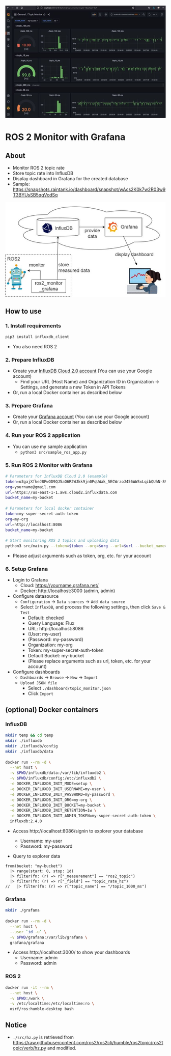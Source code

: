 ![screenshot](./docs/screenshot.jpg)

# ROS 2 Monitor with Grafana

## About

- Monitor ROS 2 topic rate
- Store topic rate into InfluxDB
- Display dashboard in Grafana for the created database
- Sample: https://snapshots.raintank.io/dashboard/snapshot/wAcs2K0k7w2R03w9T3BYUsSB5qqVcdSq

![overview](./docs/article/overview.jpg)

## How to use

### 1. Install requirements

```sh
pip3 install influxdb_client
```

- You also need ROS 2

### 2. Prepare InfluxDB

- Create your [InfluxDB Cloud 2.0 account](https://www.influxdata.com/) (You can use your Google account)
  - Find your URL (Host Name) and Organization ID in Organization -> Settings, and generate a new Token in API Tokens
- Or, run a local Docker container as described below

### 3. Prepare Grafana

- Create your [Grafana account](https://grafana.com/) (You can use your Google account)
- Or, run a local Docker container as described below

### 4. Run your ROS 2 application

- You can use my sample application
  - `python3 src/sample_ros_app.py`

### 5. Run ROS 2 Monitor with Grafana

```sh
# Parameters for InfluxDB Cloud 2.0 (example)
token=o3gajXfkeJ8PwOD9QJ5aO6R2WJkk9jn0PqUWak_5ECWrzoJ456WWSxLqibQUhN-89MH9TznPkflVGaMXnFlFxw==
org=yourname@gmail.com
url=https://us-east-1-1.aws.cloud2.influxdata.com
bucket_name=my-bucket

# Parameters for local docker container
token=my-super-secret-auth-token
org=my-org
url=http://localhost:8086
bucket_name=my-bucket

# Start monitoring ROS 2 topics and uploading data
python3 src/main.py --token=$token --org=$org --url=$url --bucket_name=$bucket_name
```

- Please adjust arguments such as token, org, etc. for your account

### 6. Setup Grafana

- Login to Grafana
  - Cloud: https://yourname.grafana.net/
  - Docker: http://localhost:3000  (admin, admin)
- Configure datasource
  - `Configuration` -> `Data sources` -> `Add data source`
  - Select `InfluxDB`, and process the following settings, then click `Save & Test`
    - Default: checked
    - Query Language: Flux
    - URL: http://localhost:8086
    - (User: my-user)
    - (Password: my-password)
    - Organization: my-org
    - Token: my-super-secret-auth-token
    - Default Bucket: my-bucket
    - (Please replace arguments such as url, token, etc. for your account)
- Configure dashboards
  - `Dashboards` -> `Browse` -> `New` -> `Import`
  - `Upload JSON file`
    - Select  `./dashboard/topic_monitor.json`
    - Click `Import`

## (optional) Docker containers

### InfluxDB

```sh
mkdir temp && cd temp
mkdir ./influxdb
mkdir ./influxdb/config
mkdir ./influxdb/data

docker run --rm -d \
  --net host \
  -v $PWD/influxdb/data:/var/lib/influxdb2 \
  -v $PWD/influxdb/config:/etc/influxdb2 \
  -e DOCKER_INFLUXDB_INIT_MODE=setup \
  -e DOCKER_INFLUXDB_INIT_USERNAME=my-user \
  -e DOCKER_INFLUXDB_INIT_PASSWORD=my-password \
  -e DOCKER_INFLUXDB_INIT_ORG=my-org \
  -e DOCKER_INFLUXDB_INIT_BUCKET=my-bucket \
  -e DOCKER_INFLUXDB_INIT_RETENTION=1w \
  -e DOCKER_INFLUXDB_INIT_ADMIN_TOKEN=my-super-secret-auth-token \
  influxdb:2.4.0
```

- Access http://localhost:8086/signin to explorer your database
  - Username: my-user
  - Password: my-password

- Query to explorer data

```
from(bucket: "my-bucket")
  |> range(start: 0, stop: 1d)
  |> filter(fn: (r) => r["_measurement"] == "ros2_topic")
  |> filter(fn: (r) => r["_field"] == "topic_rate_hz")
//   |> filter(fn: (r) => r["topic_name"] == "/topic_1000_ms")
```

### Grafana

```sh
mkdir ./grafana

docker run --rm -d \
  --net host \
  --user `id -u` \
  -v $PWD/grafana:/var/lib/grafana \
  grafana/grafana
```

- Access http://localhost:3000/ to show your dashboards
  - Username: admin
  - Password: admin


### ROS 2

```sh
docker run -it --rm \
  --net host \
  -v $PWD:/work \
  -v /etc/localtime:/etc/localtime:ro \
  osrf/ros:humble-desktop bash
```

## Notice

- `./src/hz.py` is retrieved from https://raw.githubusercontent.com/ros2/ros2cli/humble/ros2topic/ros2topic/verb/hz.py and modified.

